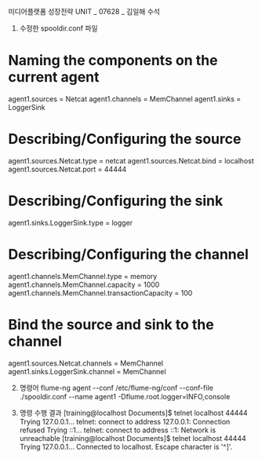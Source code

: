 미디어플랫폼 성장전략 UNIT _ 07628 _ 김일해 수석

1) 수정한 spooldir.conf 파일
 # Naming the components on the current agent
 agent1.sources = Netcat
 agent1.channels = MemChannel
 agent1.sinks = LoggerSink

 # Describing/Configuring the source
 agent1.sources.Netcat.type = netcat
 agent1.sources.Netcat.bind = localhost
 agent1.sources.Netcat.port = 44444

 # Describing/Configuring the sink
 agent1.sinks.LoggerSink.type = logger

 # Describing/Configuring the channel
 agent1.channels.MemChannel.type = memory
 agent1.channels.MemChannel.capacity = 1000
 agent1.channels.MemChannel.transactionCapacity = 100

 # Bind the source and sink to the channel
 agent1.sources.Netcat.channels = MemChannel
 agent1.sinks.LoggerSink.channel = MemChannel


2) 명령어
flume-ng agent --conf /etc/flume-ng/conf --conf-file ./spooldir.conf --name agent1 -Dflume.root.logger=INFO,console

3) 명령 수행 결과
[training@localhost Documents]$ telnet localhost 44444
Trying 127.0.0.1...
telnet: connect to address 127.0.0.1: Connection refused
Trying ::1...
telnet: connect to address ::1: Network is unreachable
[training@localhost Documents]$ telnet localhost 44444
Trying 127.0.0.1...
Connected to localhost.
Escape character is '^]'.
